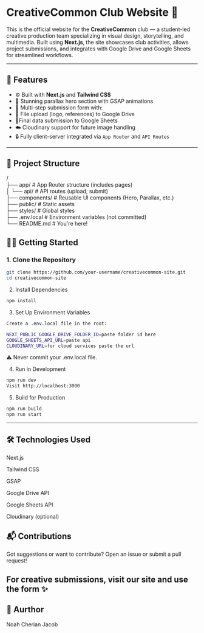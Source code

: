 # CreativeCommon Club Website 🌟

This is the official website for the **CreativeCommon** club — a student-led creative production team specializing in visual design, storytelling, and multimedia.
Built using **Next.js**, the site showcases club activities, allows project submissions, and integrates with Google Drive and Google Sheets for streamlined workflows.

---

## 🚀 Features

- ⚙️ Built with **Next.js** and **Tailwind CSS**
- 🎨 Stunning parallax hero section with GSAP animations
- 📄 Multi-step submission form with:
- 📁 File upload (logo, references) to Google Drive
- 📃Final data submission to Google Sheets
- ☁️ Cloudinary support for future image handling
- 🔒 Fully client-server integrated via `App Router` and `API Routes`

---

## 📁 Project Structure

/  
├── app/ # App Router structure  (includes pages)  
│ └── api/ # API routes (upload, submit)  
├── components/ # Reusable UI components (Hero, Parallax, etc.)  
├── public/ # Static assets  
├── styles/ # Global styles  
├── .env.local # Environment variables (not committed)  
└── README.md # You're here!  

## 🧑‍💻 Getting Started  

### 1. Clone the Repository

```bash
git clone https://github.com/your-username/creativecommon-site.git
cd creativecommon-site
```


2. Install Dependencies
```bash
npm install
```

3. Set Up Environment Variables
```bash
Create a .env.local file in the root:

NEXT_PUBLIC_GOOGLE_DRIVE_FOLDER_ID=paste folder id here
GOOGLE_SHEETS_API_URL=paste api 
CLOUDINARY_URL=for cloud services paste the url
```
⚠️ Never commit your .env.local file.  


  
4. Run in Development
```bash
npm run dev
Visit http://localhost:3000
```

5. Build for Production
```bash
npm run build
npm run start
```
---

## 🛠️ Technologies Used
Next.js

Tailwind CSS

GSAP

Google Drive API

Google Sheets API

Cloudinary (optional)

## 📬 Contributions  

Got suggestions or want to contribute? Open an issue or submit a pull request!  

## For creative submissions, visit our site and use the form ✨

## 👨 Aurthor
Noah Cherian Jacob
